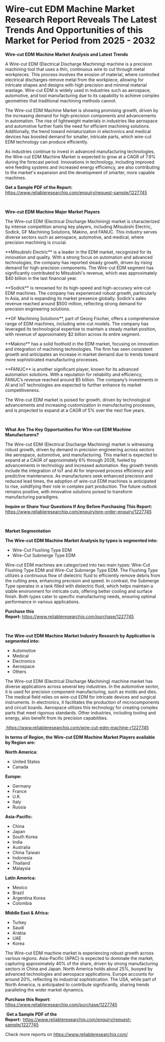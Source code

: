 <p><h1>Wire-cut EDM Machine Market Research Report Reveals The Latest Trends And Opportunities of this Market for Period from 2025 - 2032</h1></p><p><strong>Wire-cut EDM Machine Market Analysis and Latest Trends</strong></p>
<p><p>A Wire-cut EDM (Electrical Discharge Machining) machine is a precision machining tool that uses a thin, continuous wire to cut through metal workpieces. This process involves the erosion of material, where controlled electrical discharges remove metal from the workpiece, allowing for intricate shapes and designs with high precision and minimal material wastage. Wire-cut EDM is widely used in industries such as aerospace, automotive, and tool manufacturing due to its capability to achieve complex geometries that traditional machining methods cannot.</p><p>The Wire-cut EDM Machine Market is showing promising growth, driven by the increasing demand for high-precision components and advancements in automation. The rise of lightweight materials in industries like aerospace and automotive further fuels the need for efficient machining solutions. Additionally, the trend toward miniaturization in electronics and medical devices has boosted demand for smaller, intricate parts, which wire-cut EDM technology can produce efficiently.</p><p>As industries continue to invest in advanced manufacturing technologies, the Wire-cut EDM Machine Market is expected to grow at a CAGR of 7.9% during the forecast period. Innovations in technology, including improved wire feeding systems and increased energy efficiency, are also contributing to the market's expansion and the development of smarter, more capable machines.</p></p>
<p><strong>Get a Sample PDF of the Report:&nbsp;</strong> <a href="https://www.reliableresearchiq.com/enquiry/request-sample/1227745?utm_campaign=2255&utm_medium=2&utm_source=Github&utm_content=ia&utm_term=27022025&utm_id=wire-cut-edm-machine">https://www.reliableresearchiq.com/enquiry/request-sample/1227745</a></p>
<p>&nbsp;</p>
<p><strong>Wire-cut EDM Machine Major Market Players</strong></p>
<p><p>The Wire-cut EDM (Electrical Discharge Machining) market is characterized by intense competition among key players, including Mitsubishi Electric, Sodick, GF Machining Solutions, Makino, and FANUC. This industry serves diverse sectors such as aerospace, automotive, and medical, where precision machining is crucial.</p><p>**Mitsubishi Electric** is a leader in the EDM market, recognized for its innovation and quality. With a strong focus on automation and advanced technologies, the company has reported steady growth, driven by rising demand for high-precision components. The Wire-cut EDM segment has significantly contributed to Mitsubishi's revenue, which was approximately $40 billion in the last financial year.</p><p>**Sodick** is renowned for its high-speed and high-accuracy wire-cut EDM machines. The company has experienced robust growth, particularly in Asia, and is expanding its market presence globally. Sodick's sales revenue reached around $500 million, reflecting strong demand for precision engineering solutions.</p><p>**GF Machining Solutions**, part of Georg Fischer, offers a comprehensive range of EDM machines, including wire-cut models. The company has leveraged its technological expertise to maintain a steady market position, with revenue of approximately $2 billion across its entire segment.</p><p>**Makino** has a solid foothold in the EDM market, focusing on innovation and integration of machining technologies. The firm has seen consistent growth and anticipates an increase in market demand due to trends toward more sophisticated manufacturing processes.</p><p>**FANUC** is another significant player, known for its advanced automation solutions. With a reputation for reliability and efficiency, FANUC’s revenue reached around $5 billion. The company’s investments in AI and IoT technologies are expected to further enhance its market competitiveness.</p><p>The Wire-cut EDM market is poised for growth, driven by technological advancements and increasing customization in manufacturing processes, and is projected to expand at a CAGR of 5% over the next five years.</p></p>
<p>&nbsp;</p>
<p><strong>What Are The Key Opportunities For Wire-cut EDM Machine Manufacturers?</strong></p>
<p><p>The Wire-cut EDM (Electrical Discharge Machining) market is witnessing robust growth, driven by demand in precision engineering across sectors like aerospace, automotive, and manufacturing. This market is expected to expand at a CAGR of approximately 6% through 2028, fueled by advancements in technology and increased automation. Key growth trends include the integration of IoT and AI for improved process efficiency and predictive maintenance. As manufacturers seek enhanced precision and reduced lead times, the adoption of wire-cut EDM machines is anticipated to rise, solidifying their role in complex part production. The future outlook remains positive, with innovative solutions poised to transform manufacturing paradigms.</p></p>
<p><strong>Inquire or Share Your Questions If Any Before Purchasing This Report:</strong> <a href="https://www.reliableresearchiq.com/enquiry/pre-order-enquiry/1227745?utm_campaign=2255&utm_medium=2&utm_source=Github&utm_content=ia&utm_term=27022025&utm_id=wire-cut-edm-machine">https://www.reliableresearchiq.com/enquiry/pre-order-enquiry/1227745</a></p>
<p>&nbsp;</p>
<p><strong>Market Segmentation</strong></p>
<p><strong>The Wire-cut EDM Machine Market Analysis by types is segmented into:</strong></p>
<p><ul><li>Wire-Cut Flushing Type EDM</li><li>Wire-Cut Submerge Type EDM</li></ul></p>
<p><p>Wire-cut EDM machines are categorized into two main types: Wire-Cut Flushing Type EDM and Wire-Cut Submerge Type EDM. The Flushing Type utilizes a continuous flow of dielectric fluid to efficiently remove debris from the cutting area, enhancing precision and speed. In contrast, the Submerge Type operates in a tank filled with dielectric fluid, which helps maintain a stable environment for intricate cuts, offering better cooling and surface finish. Both types cater to specific manufacturing needs, ensuring optimal performance in various applications.</p></p>
<p><strong>Purchase this Report:&nbsp;</strong><a href="https://www.reliableresearchiq.com/purchase/1227745?utm_campaign=2255&utm_medium=2&utm_source=Github&utm_content=ia&utm_term=27022025&utm_id=wire-cut-edm-machine">https://www.reliableresearchiq.com/purchase/1227745</a></p>
<p>&nbsp;</p>
<p><strong>The Wire-cut EDM Machine Market Industry Research by Application is segmented into:</strong></p>
<p><ul><li>Automotive</li><li>Medical</li><li>Electronics</li><li>Aerospace</li><li>Others</li></ul></p>
<p><p>The Wire-cut EDM (Electrical Discharge Machining) machine market has diverse applications across several key industries. In the automotive sector, it is used for precision component manufacturing, such as molds and dies. The medical field relies on wire-cut EDM for intricate devices and surgical instruments. In electronics, it facilitates the production of microcomponents and circuit boards. Aerospace utilizes this technology for creating complex parts that meet rigorous standards. Other industries, including tooling and energy, also benefit from its precision capabilities.</p></p>
<p><a href="https://www.reliableresearchiq.com/wire-cut-edm-machine-r1227745?utm_campaign=2255&utm_medium=2&utm_source=Github&utm_content=ia&utm_term=27022025&utm_id=wire-cut-edm-machine">&nbsp;https://www.reliableresearchiq.com/wire-cut-edm-machine-r1227745</a></p>
<p><strong>In terms of Region, the Wire-cut EDM Machine Market Players available by Region are:</strong></p>
<p>
    <p> <strong> North America: </strong>
        <ul>
            <li>United States</li>
            <li>Canada</li>
        </ul>
        </p> 
    <p> <strong> Europe: </strong>
        <ul>
            <li>Germany</li>
            <li>France</li>
            <li>U.K.</li>
            <li>Italy</li>
            <li>Russia</li>
        </ul>
        </p> 
    <p> <strong> Asia-Pacific: </strong>
        <ul>
            <li>China</li>
            <li>Japan</li>
            <li>South Korea</li>
            <li>India</li>
            <li>Australia</li>
            <li>China Taiwan</li>
            <li>Indonesia</li>
            <li>Thailand</li>
            <li>Malaysia</li>
        </ul>
        </p> 
    <p> <strong> Latin America: </strong>
        <ul>
            <li>Mexico</li>
            <li>Brazil</li>
            <li>Argentina Korea</li>
            <li>Colombia</li>
        </ul>
        </p> 
    <p> <strong> Middle East & Africa: </strong>
        <ul>
            <li>Turkey</li>
            <li>Saudi</li>
            <li>Arabia</li>
            <li>UAE</li>
            <li>Korea</li>
        </ul>
    </p>
    </p>
<p><p>The Wire-cut EDM machine market is experiencing robust growth across various regions. Asia-Pacific (APAC) is expected to dominate the market, capturing approximately 40% of the share, driven by strong manufacturing sectors in China and Japan. North America holds about 25%, buoyed by advanced technologies and aerospace applications. Europe accounts for around 20%, reflecting its industrial sophistication. The USA, while part of North America, is anticipated to contribute significantly, sharing trends paralleling the wider market dynamics.</p></p>
<p><strong>Purchase this Report: </strong><a href="https://www.reliableresearchiq.com/purchase/1227745?utm_campaign=2255&utm_medium=2&utm_source=Github&utm_content=ia&utm_term=27022025&utm_id=wire-cut-edm-machine">https://www.reliableresearchiq.com/purchase/1227745</a></p>
<p>&nbsp;<strong>Get a Sample PDF of the Report:&nbsp;&nbsp;</strong><a href="https://www.reliableresearchiq.com/enquiry/request-sample/1227745?utm_campaign=2255&utm_medium=2&utm_source=Github&utm_content=ia&utm_term=27022025&utm_id=wire-cut-edm-machine">https://www.reliableresearchiq.com/enquiry/request-sample/1227745</a></p>
<p><strong></strong></p>
<p>Check more reports on <a href="https://www.reliableresearchiq.com/?utm_campaign=2255&utm_medium=2&utm_source=Github&utm_content=ia&utm_term=27022025&utm_id=wire-cut-edm-machine">https://www.reliableresearchiq.com/</a></p>